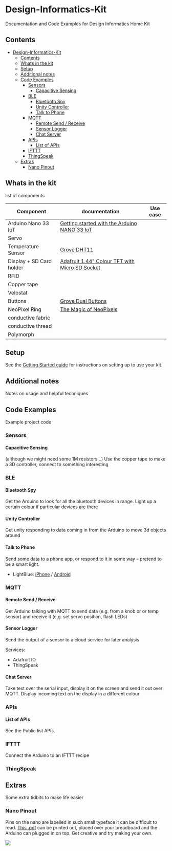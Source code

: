 # Design-Informatics-Kit

Documentation and Code Examples for Design Informatics Home Kit

## Contents

<!-- TOC depthFrom:1 depthTo:6 withLinks:1 updateOnSave:1 orderedList:0 -->

- [Design-Informatics-Kit](#design-informatics-kit)
	- [Contents](#contents)
	- [Whats in the kit](#whats-in-the-kit)
	- [Setup](#setup)
	- [Additional notes](#additional-notes)
	- [Code Examples](#code-examples)
		- [Sensors](#sensors)
			- [Capacitive Sensing](#capacitive-sensing)
		- [BLE](#ble)
			- [Bluetooth Spy](#bluetooth-spy)
			- [Unity Controller](#unity-controller)
			- [Talk to Phone](#talk-to-phone)
		- [MQTT](#mqtt)
			- [Remote Send / Receive](#remote-send-receive)
			- [Sensor Logger](#sensor-logger)
			- [Chat Server](#chat-server)
		- [APIs](#apis)
			- [List of APIs](#list-of-apis)
		- [IFTTT](#ifttt)
		- [ThingSpeak](#thingspeak)
	- [Extras](#extras)
		- [Nano Pinout](#nano-pinout)

<!-- /TOC -->

## Whats in the kit
list of components


| Component                | documentation | Use case |
| ------------------------ | ------------- | -------- |
| Arduino Nano 33 IoT      | [Getting started with the Arduino NANO 33 IoT](https://www.arduino.cc/en/Guide/NANO33IoT)          |          |
| Servo                    |               |          |
| Temperature Sensor       | [Grove DHT11](https://wiki.seeedstudio.com/Grove-TemperatureAndHumidity_Sensor/)              |          |
| Display + SD Card holder |       [Adafruit 1.44" Colour TFT with Micro SD Socket](https://learn.adafruit.com/adafruit-1-44-color-tft-with-micro-sd-socket)        |          |
| RFID                     |               |          |
| Copper tape              |               |          |
| Velostat                 |               |          |
| Buttons                  |      [Grove Dual Buttons](https://wiki.seeedstudio.com/Grove-Dual-Button/)         |          |
| NeoPixel Ring            |      [The Magic of NeoPixels](https://learn.adafruit.com/adafruit-neopixel-uberguide/the-magic-of-neopixels)         |          |
| conductive fabric        |               |          |
| conductive thread        |               |          |
| Polymorph                |               |          |


## Setup

See the [Getting Started guide](./getting-started.md) for instructions on setting up to use your kit.

## Additional notes

Notes on usage and helpful techniques

## Code Examples

Example project code

### Sensors

#### Capacitive Sensing

(although we might need some 1M resistors...)
Use the copper tape to make a 3D controller, connect to something interesting

### BLE

#### Bluetooth Spy

Get the Arduino to look for all the bluetooth devices in range. Light up a certain colour if particular devices are there

#### Unity Controller

Get unity responding to data coming in from the Arduino to move 3d objects around

#### Talk to Phone

Send some data to a phone app, or respond to it in some way – pretend to be a smart light.

- LightBlue: [iPhone](https://apps.apple.com/us/app/lightblue/id557428110) / [Android](https://play.google.com/store/apps/details?id=com.punchthrough.lightblueexplorer&hl=en_US)

### MQTT

#### Remote Send / Receive

Get Arduino talking with MQTT to send data (e.g. from a knob or or temp sensor) and receive it (e.g. set servo position, flash LEDs)

#### Sensor Logger

Send the output of a sensor to a cloud service for later analysis

Services:

- Adafruit IO
- ThingSpeak

#### Chat Server

Take text over the serial input, display it on the screen and send it out over MQTT. Display incoming text on the display in a different colour

### APIs

#### List of APIs

See the Public list APIs.

### IFTTT

Connect the Arduino to an IFTTT recipe

### ThingSpeak

## Extras

Some extra tidbits to make life easier

### Nano Pinout

Pins on the nano are labelled in such small typeface it can be difficult to read. [This .pdf](./extras/Nano_33_IoT_Pinout_cheatsheet.pdf) can be printed out, placed over your breadboard and the Arduino can plugged in on top. Get creative and try making your own.


![](https://github.com/ostaquet/Arduino-Nano-33-IoT-Ultimate-Guide/blob/master/images/Arduino%20Nano%2033%20IoT%20pinout%20diagram.png?raw=true)
